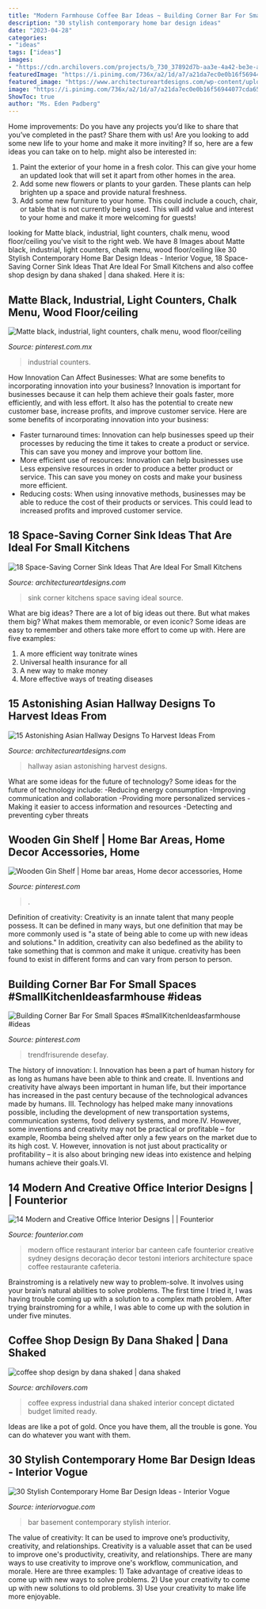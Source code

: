 ```yaml
---
title: "Modern Farmhouse Coffee Bar Ideas ~ Building Corner Bar For Small Spaces #smallkitchenideasfarmhouse #ideas"
description: "30 stylish contemporary home bar design ideas"
date: "2023-04-28"
categories:
- "ideas"
tags: ["ideas"]
images:
- "https://cdn.archilovers.com/projects/b_730_37892d7b-aa3e-4a42-be3e-ae4d9fa84bd0.jpg"
featuredImage: "https://i.pinimg.com/736x/a2/1d/a7/a21da7ec0e0b16f56944077cda65820a.jpg"
featured_image: "https://www.architectureartdesigns.com/wp-content/uploads/2017/11/15-Astonishing-Asian-Hallway-Designs-To-Harvest-Ideas-From-5.jpg"
image: "https://i.pinimg.com/736x/a2/1d/a7/a21da7ec0e0b16f56944077cda65820a.jpg"
ShowToc: true
author: "Ms. Eden Padberg"
---
```



Home improvements: Do you have any projects you’d like to share that you’ve completed in the past? Share them with us!
Are you looking to add some new life to your home and make it more inviting? If so, here are a few ideas you can take on to help. might also be interested in: 
1. Paint the exterior of your home in a fresh color. This can give your home an updated look that will set it apart from other homes in the area. 
2. Add some new flowers or plants to your garden. These plants can help brighten up a space and provide natural freshness. 
3. Add some new furniture to your home. This could include a couch, chair, or table that is not currently being used. This will add value and interest to your home and make it more welcoming for guests!

	

		
looking for Matte black, industrial, light counters, chalk menu, wood floor/ceiling you've visit to the right web. We have 8 Images about Matte black, industrial, light counters, chalk menu, wood floor/ceiling like 30 Stylish Contemporary Home Bar Design Ideas - Interior Vogue, 18 Space-Saving Corner Sink Ideas That Are Ideal For Small Kitchens and also coffee shop design by dana shaked | dana shaked. Here it is:
		
    
## Matte Black, Industrial, Light Counters, Chalk Menu, Wood Floor/ceiling

<img loading=lazy src="https://i.pinimg.com/736x/e6/df/31/e6df31e6501b71aec54aee3e8f7b4f1c--viking.jpg" onerror="this.onerror=null;this.src='https://tse1.mm.bing.net/th?id=OIP.2SW-lvN2mlaGpZ57Vp7oogHaJ3&amp;pid=15.1';" alt="Matte black, industrial, light counters, chalk menu, wood floor/ceiling">

_Source: pinterest.com.mx_

>industrial counters. 

	

How Innovation Can Affect Businesses: What are some benefits to incorporating innovation into your business?
Innovation is important for businesses because it can help them achieve their goals faster, more efficiently, and with less effort. It also has the potential to create new customer base, increase profits, and improve customer service. Here are some benefits of incorporating innovation into your business: 
- Faster turnaround times: Innovation can help businesses speed up their processes by reducing the time it takes to create a product or service. This can save you money and improve your bottom line. 
- More efficient use of resources: Innovation can help businesses use Less expensive resources in order to produce a better product or service. This can save you money on costs and make your business more efficient. 
- Reducing costs: When using innovative methods, businesses may be able to reduce the cost of their products or services. This could lead to increased profits and improved customer service.

    
## 18 Space-Saving Corner Sink Ideas That Are Ideal For Small Kitchens

<img loading=lazy src="http://www.architectureartdesigns.com/wp-content/uploads/2017/03/3-3.jpg" onerror="this.onerror=null;this.src='https://tse4.mm.bing.net/th?id=OIP.8Qd-iG9UX5WBaD4ZbFkYrwAAAA&amp;pid=15.1';" alt="18 Space-Saving Corner Sink Ideas That Are Ideal For Small Kitchens">

_Source: architectureartdesigns.com_

>sink corner kitchens space saving ideal source. 

	

What are big ideas?
There are a lot of big ideas out there. But what makes them big? What makes them memorable, or even iconic? Some ideas are easy to remember and others take more effort to come up with. Here are five examples: 
1. A more efficient way tonitrate wines
2. Universal health insurance for all
3. A new way to make money
4. More effective ways of treating diseases

    
## 15 Astonishing Asian Hallway Designs To Harvest Ideas From

<img loading=lazy src="https://www.architectureartdesigns.com/wp-content/uploads/2017/11/15-Astonishing-Asian-Hallway-Designs-To-Harvest-Ideas-From-5.jpg" onerror="this.onerror=null;this.src='https://tse1.mm.bing.net/th?id=OIP.h9enicjoVnV-2rLRYEshDQHaLH&amp;pid=15.1';" alt="15 Astonishing Asian Hallway Designs To Harvest Ideas From">

_Source: architectureartdesigns.com_

>hallway asian astonishing harvest designs. 

	

What are some ideas for the future of technology?
Some ideas for the future of technology include: 
-Reducing energy consumption 
-Improving communication and collaboration 
-Providing more personalized services 
-Making it easier to access information and resources 
-Detecting and preventing cyber threats

    
## Wooden Gin Shelf | Home Bar Areas, Home Decor Accessories, Home

<img loading=lazy src="https://i.pinimg.com/736x/7e/99/78/7e99789a5871b9d1f48bdf757571bdf0.jpg" onerror="this.onerror=null;this.src='https://tse4.mm.bing.net/th?id=OIP.yG2uryevZdbK2gqxmmM1bwHaJ3&amp;pid=15.1';" alt="Wooden Gin Shelf | Home bar areas, Home decor accessories, Home">

_Source: pinterest.com_

>. 

	

Definition of creativity:
Creativity is an innate talent that many people possess. It can be defined in many ways, but one definition that may be more commonly used is "a state of being able to come up with new ideas and solutions." In addition, creativity can also bedefined as the ability to take something that is common and make it unique. creativity has been found to exist in different forms and can vary from person to person.

    
## Building Corner Bar For Small Spaces #SmallKitchenIdeasfarmhouse #ideas

<img loading=lazy src="https://i.pinimg.com/736x/a2/1d/a7/a21da7ec0e0b16f56944077cda65820a.jpg" onerror="this.onerror=null;this.src='https://tse4.mm.bing.net/th?id=OIP.ZoAnKCqvILraT_L_-8BeTwHaNb&amp;pid=15.1';" alt="Building Corner Bar For Small Spaces #SmallKitchenIdeasfarmhouse #ideas">

_Source: pinterest.com_

>trendfrisurende desefay. 

	

The history of innovation:
I. Innovation has been a part of human history for as long as humans have been able to think and create. II. Inventions and creativity have always been important in human life, but their importance has increased in the past century because of the technological advances made by humans. III. Technology has helped make many innovations possible, including the development of new transportation systems, communication systems, food delivery systems, and more.IV. However, some inventions and creativity may not be practical or profitable – for example, Roomba being shelved after only a few years on the market due to its high cost. V. However, innovation is not just about practicality or profitability – it is also about bringing new ideas into existence and helping humans achieve their goals.VI.

    
## 14 Modern And Creative Office Interior Designs | | Founterior

<img loading=lazy src="https://founterior.com/wp-content/uploads/2014/07/Modern-office-canteen-with-interesting-wall-decorations.jpg" onerror="this.onerror=null;this.src='https://tse3.mm.bing.net/th?id=OIP.W88A-3bwIK9bPFNcdH7RwQHaLH&amp;pid=15.1';" alt="14 Modern and Creative Office Interior Designs | | Founterior">

_Source: founterior.com_

>modern office restaurant interior bar canteen cafe founterior creative sydney designs decoração decor testoni interiors architecture space coffee restaurante cafeteria. 

	

Brainstroming is a relatively new way to problem-solve. It involves using your brain’s natural abilities to solve problems. The first time I tried it, I was having trouble coming up with a solution to a complex math problem. After trying brainstroming for a while, I was able to come up with the solution in under five minutes.

    
## Coffee Shop Design By Dana Shaked | Dana Shaked

<img loading=lazy src="https://cdn.archilovers.com/projects/b_730_37892d7b-aa3e-4a42-be3e-ae4d9fa84bd0.jpg" onerror="this.onerror=null;this.src='https://tse2.mm.bing.net/th?id=OIP.MAlCbqvZ3HFpEDXZ2dx8uwHaLH&amp;pid=15.1';" alt="coffee shop design by dana shaked | dana shaked">

_Source: archilovers.com_

>coffee express industrial dana shaked interior concept dictated budget limited ready. 

	

Ideas are like a pot of gold. Once you have them, all the trouble is gone. You can do whatever you want with them.

    
## 30 Stylish Contemporary Home Bar Design Ideas - Interior Vogue

<img loading=lazy src="http://interiorvogue.com/wp-content/uploads/2016/09/Home-Basement-Bar-View.jpg" onerror="this.onerror=null;this.src='https://tse2.mm.bing.net/th?id=OIP.aIdQ29FKuGUBrm48_rkVDAHaJ4&amp;pid=15.1';" alt="30 Stylish Contemporary Home Bar Design Ideas - Interior Vogue">

_Source: interiorvogue.com_

>bar basement contemporary stylish interior. 

	

The value of creativity: It can be used to improve one’s productivity, creativity, and relationships.
Creativity is a valuable asset that can be used to improve one's productivity, creativity, and relationships. There are many ways to use creativity to improve one's workflow, communication, and morale. Here are three examples: 1) Take advantage of creative ideas to come up with new ways to solve problems. 2) Use your creativity to come up with new solutions to old problems. 3) Use your creativity to make life more enjoyable.


